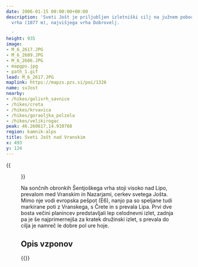 ```yaml
---
date: 2006-01-15 00:00:00+00:00
description: 'Sveti Jošt je priljubljen izletniški cilj na južnem pobočju Šentjoškega
  vrha (1077 m), najvišjega vrha Dobrovelj.

  '
height: 935
image:
- M_6_2617.JPG
- M_6_2609.JPG
- M_6_2606.JPG
- mapgps.jpg
- path_1.gif
lead: M_6_2617.JPG
maplink: https://mapzs.pzs.si/poi/1326
name: svJost
nearby:
- /hikes/golivrh_savnice
- /hikes/creta
- /hikes/krvavica
- /hikes/goraoljka_polzela
- /hikes/velikirogac
peak: 46.260617,14.910768
region: kamnik-alps
title: Sveti Jošt nad Vranskim
x: 493
y: 124
---
```

{{<figure src="M_6_2617.JPG">}}

Na sončnih obronkih Šentjoškega vrha stoji visoko nad Lipo, prevalom med Vranskim in Nazarjami, cerkev svetega Jošta. Mimo nje vodi evropska pešpot (E6), nanjo pa so speljane tudi markirane poti z Vranskega, s Črete in s prevala Lipa. Prvi dve bosta večini planincev predstavljali lep celodnevni izlet, zadnja pa je še najprimernejša za kratek družinski izlet, s prevala do cilja je namreč le dobre pol ure hoje.

## Opis vzponov

{{<multipath-hike-list>}} 

